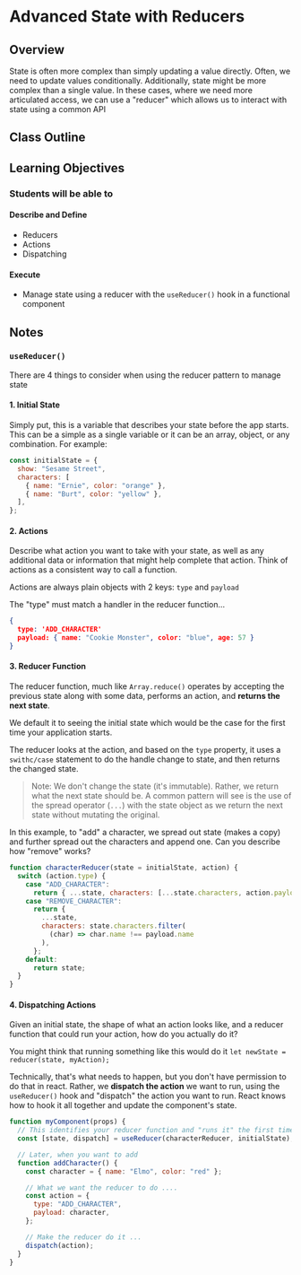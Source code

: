 # Advanced State with Reducers

## Overview

State is often more complex than simply updating a value directly. Often, we need to update values conditionally. Additionally, state might be more complex than a single value. In these cases, where we need more articulated access, we can use a "reducer" which allows us to interact with state using a common API

## Class Outline

<!-- To Be Completed By Instructor -->

## Learning Objectives

### Students will be able to

#### Describe and Define

- Reducers
- Actions
- Dispatching

#### Execute

- Manage state using a reducer with the `useReducer()` hook in a functional component

## Notes

### `useReducer()`

There are 4 things to consider when using the reducer pattern to manage state

#### 1. Initial State

Simply put, this is a variable that describes your state before the app starts. This can be a simple as a single variable or it can be an array, object, or any combination. For example:

```javascript
const initialState = {
  show: "Sesame Street",
  characters: [
    { name: "Ernie", color: "orange" },
    { name: "Burt", color: "yellow" },
  ],
};
```

#### 2. Actions

Describe what action you want to take with your state, as well as any additional data or information that might help complete that action. Think of actions as a consistent way to call a function.

Actions are always plain objects with 2 keys: `type` and `payload`

The "type" must match a handler in the reducer function...

```json
{
  type: 'ADD_CHARACTER'
  payload: { name: "Cookie Monster", color: "blue", age: 57 }
}
```

#### 3. Reducer Function

The reducer function, much like `Array.reduce()` operates by accepting the previous state along with some data, performs an action, and **returns the next state**.

We default it to seeing the initial state which would be the case for the first time your application starts.

The reducer looks at the action, and based on the `type` property, it uses a `swithc/case` statement to do the handle change to state, and then returns the changed state.

> Note: We don't change the state (it's immutable). Rather, we return what the next state should be. A common pattern will see is the use of the spread operator (`...`) with the state object as we return the next state without mutating the original.

In this example, to "add" a character, we spread out state (makes a copy) and further spread out the characters and append one. Can you describe how "remove" works?

```javascript
function characterReducer(state = initialState, action) {
  switch (action.type) {
    case "ADD_CHARACTER":
      return { ...state, characters: [...state.characters, action.payload] };
    case "REMOVE_CHARACTER":
      return {
        ...state,
        characters: state.characters.filter(
          (char) => char.name !== payload.name
        ),
      };
    default:
      return state;
  }
}
```

#### 4. Dispatching Actions

Given an initial state, the shape of what an action looks like, and a reducer function that could run your action, how do you actually do it?

You might think that running something like this would do it `let newState =  reducer(state, myAction);`

Technically, that's what needs to happen, but you don't have permission to do that in react. Rather, we **dispatch the action** we want to run, using the `useReducer()` hook and "dispatch" the action you want to run. React knows how to hook it all together and update the component's state.

```javascript
function myComponent(props) {
  // This identifies your reducer function and "runs it" the first time, using your initial state
  const [state, dispatch] = useReducer(characterReducer, initialState);

  // Later, when you want to add
  function addCharacter() {
    const character = { name: "Elmo", color: "red" };

    // What we want the reducer to do ....
    const action = {
      type: "ADD_CHARACTER",
      payload: character,
    };

    // Make the reducer do it ...
    dispatch(action);
  }
}
```
